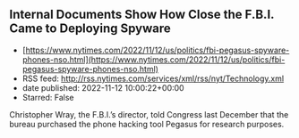 ## Internal Documents Show How Close the F.B.I. Came to Deploying Spyware
 - [https://www.nytimes.com/2022/11/12/us/politics/fbi-pegasus-spyware-phones-nso.html](https://www.nytimes.com/2022/11/12/us/politics/fbi-pegasus-spyware-phones-nso.html)
 - RSS feed: http://rss.nytimes.com/services/xml/rss/nyt/Technology.xml
 - date published: 2022-11-12 10:00:22+00:00
 - Starred: False

Christopher Wray, the F.B.I.’s director, told Congress last December that the bureau purchased the phone hacking tool Pegasus for research purposes.
